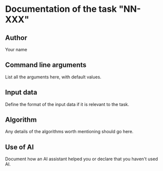 # Documentation of the task "NN-XXX"

## Author
Your name

## Command line arguments
List all the arguments here, with default values.

## Input data
Define the format of the input data if it is relevant to the task.

## Algorithm
Any details of the algorithms worth mentioning should go here.

## Use of AI
Document how an AI assistant helped you or declare that you haven't used AI.
